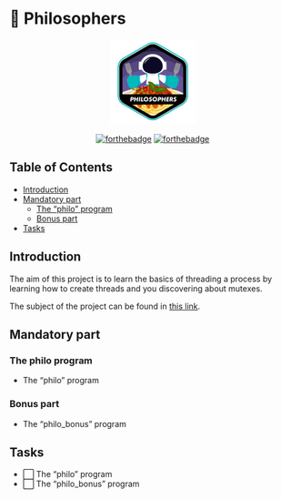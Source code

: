 # :older_man: Philosophers

<div align=center>

  ![badge](https://raw.githubusercontent.com/angelamcosta/angelamcosta/main/42_badges/philosopherse.png)

  [![forthebadge](https://forthebadge.com/images/badges/made-with-c.svg)](https://forthebadge.com)  [![forthebadge](https://forthebadge.com/images/badges/built-by-codebabes.svg)](https://forthebadge.com)
</div>

## Table of Contents

- [Introduction](#introduction)
- [Mandatory part](#mandatory-part)
  - [The “philo” program](#the-philo-program)
  - [Bonus part](#bonus-part)
- [Tasks](#tasks)

## Introduction

The aim of this project is to learn the basics of threading a process by learning how to create threads and you discovering about mutexes.

The subject of the project can be found in [this link](https://raw.githubusercontent.com/angelamcosta/philosophers/main/en.subject.pdf).

## Mandatory part

### The philo program

- The “philo” program

### Bonus part
- The “philo_bonus” program

## Tasks

- :white_large_square: The “philo” program
- :white_large_square: The “philo_bonus” program

